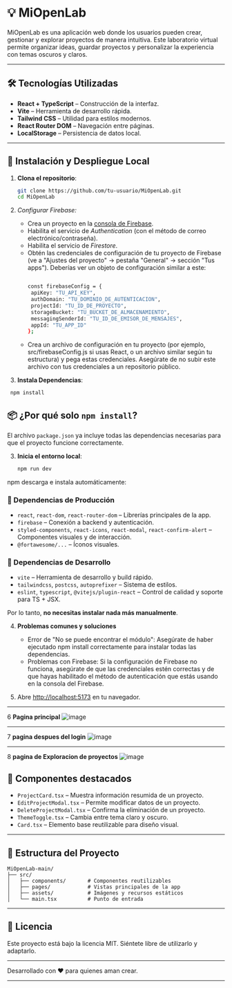 # 💡 MiOpenLab

MiOpenLab es una aplicación web donde los usuarios pueden crear, gestionar y explorar proyectos de manera intuitiva. Este laboratorio virtual permite organizar ideas, guardar proyectos y personalizar la experiencia con temas oscuros y claros.

---

## 🛠️ Tecnologías Utilizadas

- **React + TypeScript** – Construcción de la interfaz.
- **Vite** – Herramienta de desarrollo rápida.
- **Tailwind CSS** – Utilidad para estilos modernos.
- **React Router DOM** – Navegación entre páginas.
- **LocalStorage** – Persistencia de datos local.

---

## 🚀 Instalación y Despliegue Local

1. **Clona el repositorio**:

   ```bash
   git clone https://github.com/tu-usuario/MiOpenLab.git
   cd MiOpenLab
   ```
2.  *Configurar Firebase:*
    * Crea un proyecto en la [consola de Firebase](https://console.firebase.google.com/).
    * Habilita el servicio de *Authentication* (con el método de correo electrónico/contraseña).
    * Habilita el servicio de *Firestore*.
    * Obtén las credenciales de configuración de tu proyecto de Firebase (ve a "Ajustes del proyecto" -> pestaña "General" -> sección "Tus apps"). Deberías ver un objeto de configuración similar a este:
         ```bash
        
        const firebaseConfig = {
          apiKey: "TU_API_KEY",
          authDomain: "TU_DOMINIO_DE_AUTENTICACION",
          projectId: "TU_ID_DE_PROYECTO",
          storageBucket: "TU_BUCKET_DE_ALMACENAMIENTO",
          messagingSenderId: "TU_ID_DE_EMISOR_DE_MENSAJES",
          appId: "TU_APP_ID"
        };
        
    * Crea un archivo de configuración en tu proyecto (por ejemplo, src/firebaseConfig.js si usas React, o un archivo similar según tu estructura) y pega estas credenciales. Asegúrate de no subir este archivo con tus credenciales a un repositorio público.
2.  **Instala Dependencias**:
  ```bash
   npm install
   ```
## 📦 ¿Por qué solo `npm install`?

El archivo `package.json` ya incluye todas las dependencias necesarias para que el proyecto funcione correctamente.

3. **Inicia el entorno local**:

   ```bash
   npm run dev
   ```
npm descarga e instala automáticamente:

### 🔧 Dependencias de Producción
- `react`, `react-dom`, `react-router-dom` – Librerías principales de la app.
- `firebase` – Conexión a backend y autenticación.
- `styled-components`, `react-icons`, `react-modal`, `react-confirm-alert` – Componentes visuales y de interacción.
- `@fortawesome/...` – Íconos visuales.

### 🧪 Dependencias de Desarrollo
- `vite` – Herramienta de desarrollo y build rápido.
- `tailwindcss`, `postcss`, `autoprefixer` – Sistema de estilos.
- `eslint`, `typescript`, `@vitejs/plugin-react` – Control de calidad y soporte para TS + JSX.

Por lo tanto, **no necesitas instalar nada más manualmente**.

4. **Problemas comunes y soluciones**
    
   - Error de "No se puede encontrar el módulo": Asegúrate de haber ejecutado npm install correctamente para instalar todas las dependencias.
   - Problemas con Firebase: Si la configuración de Firebase no funciona, asegúrate de que las credenciales estén correctas y de que hayas habilitado el método de autenticación que estás usando en la consola del      Firebase.
   
6. Abre [http://localhost:5173](http://localhost:5173) en tu navegador.

---
6 **Pagina principal**
![image](https://github.com/user-attachments/assets/4de8a1fb-c683-45a1-983d-07c404c88974)

---

7 **pagina despues del login**
![image](https://github.com/user-attachments/assets/ca0dc0ec-46c0-4534-bc72-dbede3ec2657)

---

8 **pagina de Exploracion de proyectos**
![image](https://github.com/user-attachments/assets/08c5c3ee-2a72-4ed6-b86c-6bace0681167)


## 🧩 Componentes destacados

- `ProjectCard.tsx` – Muestra información resumida de un proyecto.
- `EditProjectModal.tsx` – Permite modificar datos de un proyecto.
- `DeleteProjectModal.tsx` – Confirma la eliminación de un proyecto.
- `ThemeToggle.tsx` – Cambia entre tema claro y oscuro.
- `Card.tsx` – Elemento base reutilizable para diseño visual.

---

## 📁 Estructura del Proyecto

```
MiOpenLab-main/
├── src/
│   ├── components/       # Componentes reutilizables
│   ├── pages/            # Vistas principales de la app
│   ├── assets/           # Imágenes y recursos estáticos
│   └── main.tsx          # Punto de entrada
```

---
## 📜 Licencia

Este proyecto está bajo la licencia MIT. Siéntete libre de utilizarlo y adaptarlo.

---

Desarrollado con ❤️ para quienes aman crear.

---


